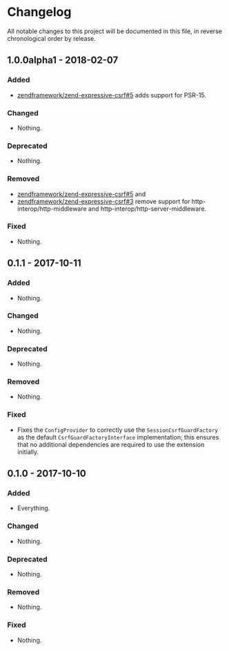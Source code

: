 # Changelog

All notable changes to this project will be documented in this file, in reverse chronological order by release.

## 1.0.0alpha1 - 2018-02-07

### Added

- [zendframework/zend-expressive-csrf#5](https://github.com/zendframework/zend-expressive-csrf/pull/5) adds
  support for PSR-15.

### Changed

- Nothing.

### Deprecated

- Nothing.

### Removed

- [zendframework/zend-expressive-csrf#5](https://github.com/zendframework/zend-expressive-csrf/pull/5) and
- [zendframework/zend-expressive-csrf#3](https://github.com/zendframework/zend-expressive-csrf/pull/3) remove
  support for http-interop/http-middleware and
  http-interop/http-server-middleware.

### Fixed

- Nothing.

## 0.1.1 - 2017-10-11

### Added

- Nothing.

### Changed

- Nothing.

### Deprecated

- Nothing.

### Removed

- Nothing.

### Fixed

- Fixes the `ConfigProvider` to correctly use the `SessionCsrfGuardFactory` as
  the default `CsrfGuardFactoryInterface` implementation; this ensures that no
  additional dependencies are required to use the extension initially.

## 0.1.0 - 2017-10-10

### Added

- Everything.

### Changed

- Nothing.

### Deprecated

- Nothing.

### Removed

- Nothing.

### Fixed

- Nothing.
